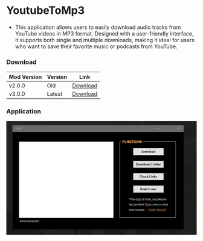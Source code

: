 # YoutubeToMp3 
- This application allows users to easily download audio tracks from YouTube videos in MP3 format. Designed with a user-friendly interface, it supports both single and multiple downloads, making it ideal for users who want to save their favorite music or podcasts from YouTube.

### Download
| Mod Version| Version | Link |
|----------|-------------|-----------------|
| v2.0.0 | Old | [Download](https://www.mediafire.com/file/lqbm3jpfb7uc0g8/YoutubetoMp3.rar/file) 
| v3.0.0 | Latest | [Download](https://www.mediafire.com/file/lqbm3jpfb7uc0g8/YoutubetoMp3.rar/file) 

### Application


![Image Link](https://github.com/unrealisticfaces/youtube-to-mp3-v3/blob/master/ytmp3.v3.PNG?raw=true)



